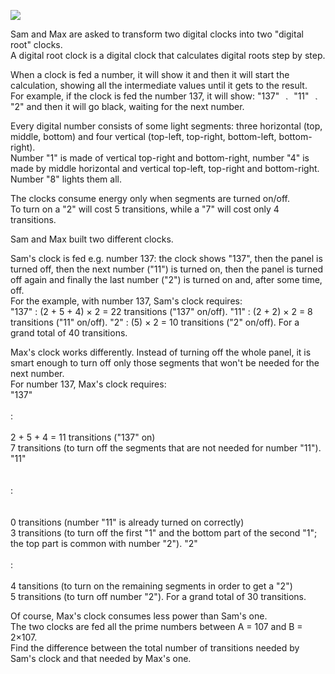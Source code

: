   <p><img src="project/images/p_315_clocks.gif" /></p>    <p>Sam and Max are asked to transform two digital clocks into two "digital root" clocks.<br />  A digital root clock is a digital clock that calculates digital roots step by step.</p>    <p>When a clock is fed a number, it will show it and then it will start the calculation, showing all the intermediate values until it gets to the result.<br />  For example, if the clock is fed the number 137, it will show: "137" <img src='images/symbol_maps.gif' width='15' height='7' alt='&rarr;' border='0' style='vertical-align:middle;' /> "11" <img src='images/symbol_maps.gif' width='15' height='7' alt='&rarr;' border='0' style='vertical-align:middle;' /> "2" and then it will go black, waiting for the next number.</p>    <p>Every digital number consists of some light segments: three horizontal (top, middle, bottom) and four vertical (top-left, top-right, bottom-left, bottom-right).<br />  Number "1" is made of vertical top-right and bottom-right, number "4" is made by middle horizontal and vertical top-left, top-right and bottom-right. Number "8" lights them all.</p>    <p>The clocks consume energy only when segments are turned on/off.<br />  To turn on a "2" will cost 5 transitions, while a "7" will cost only 4 transitions.</p>    <p>Sam and Max built two different clocks.</p>    <p>Sam's clock is fed e.g. number 137: the clock shows "137", then the panel is turned off, then the next number ("11") is turned on, then the panel is turned off again and finally the last number ("2") is turned on and, after some time, off.<br />  For the example, with number 137, Sam's clock requires:<br />    "137"  :  (2 + 5 + 4) &times; 2 = 22 transitions ("137" on/off).    "11"  :  (2 + 2) &times; 2 = 8 transitions ("11" on/off).    "2"  :  (5) &times; 2 = 10 transitions ("2" on/off).    For a grand total of 40 transitions.</p>    <p>Max's clock works differently. Instead of turning off the whole panel, it is smart enough to turn off only those segments that won't be needed for the next number.<br />  For number 137, Max's clock requires:<br />    "137"<br /><br />  :<br /><br />  2 + 5 + 4 = 11 transitions ("137" on)<br />  7 transitions (to turn off the segments that are not needed for number "11").    "11"<br /><br /><br />  :<br /><br /><br />  0 transitions (number "11" is already turned on correctly)<br />  3 transitions (to turn off the first "1" and the bottom part of the second "1"; <br />  the top part is common with number "2").    "2"<br /><br />  :<br /><br />  4 tansitions (to turn on the remaining segments in order to get a "2")<br />  5 transitions (to turn off number "2").    For a grand total of 30 transitions.</p>    <p>Of course, Max's clock consumes less power than Sam's one.<br />  The two clocks are fed all the prime numbers between A = 107 and B = 2&times;107. <br />  Find the difference between the total number of transitions needed by Sam's clock and that needed by Max's one.</p>    
